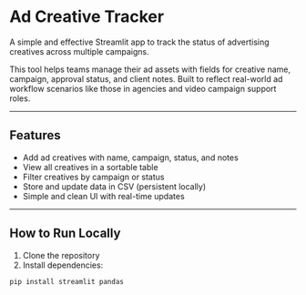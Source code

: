 # Ad Creative Tracker

A simple and effective Streamlit app to track the status of advertising creatives across multiple campaigns.

This tool helps teams manage their ad assets with fields for creative name, campaign, approval status, and client notes. Built to reflect real-world ad workflow scenarios like those in agencies and video campaign support roles.

---

##  Features

- Add ad creatives with name, campaign, status, and notes
- View all creatives in a sortable table
- Filter creatives by campaign or status
- Store and update data in CSV (persistent locally)
- Simple and clean UI with real-time updates

---

##  How to Run Locally

1. Clone the repository  
2. Install dependencies:

```bash
pip install streamlit pandas
